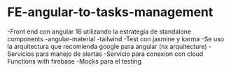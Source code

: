 # FE-angular-to-tasks-management

-Front end con angular 16 utilizando la estrategia de standalone components
-angular-material
-tailwind
-Test con jasmine y karma
-Se uso la arquitectura que recomienda google para angular (nx arquitecture)
-Servicios para manejo de alertas
-Servicio para conexion con cloud Functions with firebase
-Mocks para el testing
